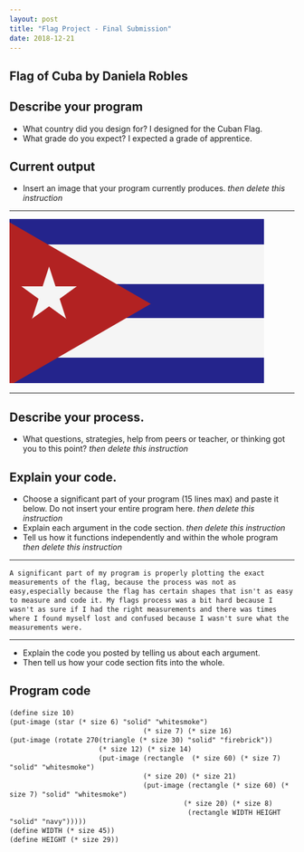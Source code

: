 ```yaml
---
layout: post
title: "Flag Project - Final Submission"
date: 2018-12-21
---
```


## Flag of Cuba by Daniela Robles

## Describe your program

-   What country did you design for? I designed for the Cuban Flag.
-   What grade do you expect? I expected a grade of apprentice.

<!--- Delete this comment and add your writing -->

## Current output

-   Insert an image that your program currently produces. _then delete this instruction_

* * *
![Flag](/images/flag.png)
* * *

## Describe your process.

-   What questions, strategies, help from peers or teacher, or thinking got you to this point? _then delete this instruction_

<!--- Delete this comment and add your writing -->


## Explain your code.

-   Choose a significant part of your program (15 lines max) and paste it below. Do not insert your entire program here. _then delete this instruction_
-   Explain each argument in the code section. _then delete this instruction_
-   Tell us how it functions independently and within the whole program _then delete this instruction_

* * *

```
A significant part of my program is properly plotting the exact measurements of the flag, because the process was not as easy,especially because the flag has certain shapes that isn't as easy to measure and code it. My flags process was a bit hard because I wasn't as sure if I had the right measurements and there was times where I found myself lost and confused because I wasn't sure what the measurements were.
```

* * *

-   Explain the code you posted by telling us about each argument.
-   Then tell us how your code section fits into the whole.
 
<!--- Delete this comment and add your writing -->


## Program code

```
(define size 10)
(put-image (star (* size 6) "solid" "whitesmoke")
                                 (* size 7) (* size 16)
(put-image (rotate 270(triangle (* size 30) "solid" "firebrick"))
                      (* size 12) (* size 14)
                      (put-image (rectangle  (* size 60) (* size 7) "solid" "whitesmoke")
                                 (* size 20) (* size 21)
                                 (put-image (rectangle (* size 60) (* size 7) "solid" "whitesmoke")
                                           (* size 20) (* size 8) 
                                            (rectangle WIDTH HEIGHT "solid" "navy")))))
(define WIDTH (* size 45))
(define HEIGHT (* size 29))

```
